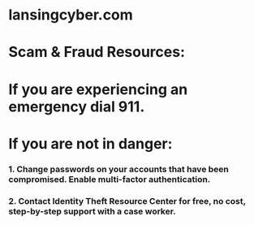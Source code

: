 # lansingcyber.com

# Scam & Fraud Resources:
# If you are experiencing an emergency dial 911.

# If you are not in danger:
### 1. Change passwords on your accounts that have been compromised. Enable multi-factor authentication. 

### 2. Contact Identity Theft Resource Center for free, no cost, step-by-step support with a case worker. 
